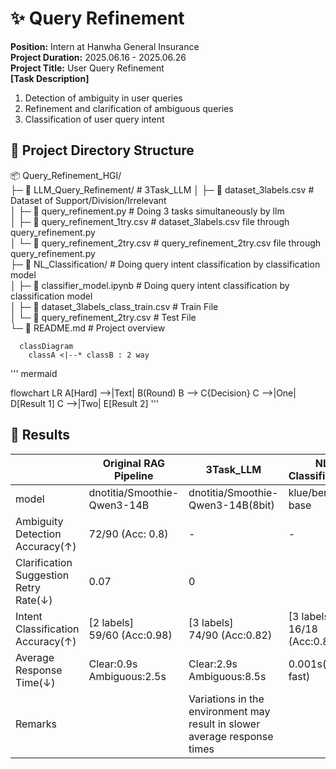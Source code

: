 # ✨ Query Refinement
**Position:** Intern at Hanwha General Insurance  
**Project Duration:** 2025.06.16 - 2025.06.26  
**Project Title:** User Query Refinement  
**[Task Description]**  
1. Detection of ambiguity in user queries  
2. Refinement and clarification of ambiguous queries  
3. Classification of user query intent  

## 📂 Project Directory Structure
📦 Query_Refinement_HGI/  
├─ 📂 LLM_Query_Refinement/                     # 3Task_LLM
│ ├─ 📜 dataset_3labels.csv                    # Dataset of Support/Division/Irrelevant  
│ ├─ 📜 query_refinement.py                    # Doing 3 tasks simultaneously by llm   
│ ├─ 📜 query_refinement_1try.csv              # dataset_3labels.csv file through query_refinement.py  
│ └─ 📜 query_refinement_2try.csv             # query_refinement_2try.csv file through query_refinement.py   
├─ 📂 NL_Classification/                        # Doing query intent classification by classification model  
│ ├─ 📜 classifier_model.ipynb                 # Doing query intent classification by classification model  
│ ├─ 📜 dataset_3labels_class_train.csv        # Train File  
│ └─ 📜 query_refinement_2try.csv             # Test File  
└─ 📜 README.md                                # Project overview  

```mermaid
  classDiagram
    classA <|--* classB : 2 way
```
'''
mermaid

flowchart LR
    A[Hard] -->|Text| B(Round)
    B --> C{Decision}
    C -->|One| D[Result 1]
    C -->|Two| E[Result 2]
'''
    
## 🔎 Results
||Original RAG Pipeline|3Task_LLM|NL Classification
|---|---|---|---|
|model|dnotitia/Smoothie-Qwen3-14B|dnotitia/Smoothie-Qwen3-14B(8bit)|klue/bert-base
|Ambiguity Detection Accuracy(↑)|72/90 (Acc: 0.8)|-|-|
|Clarification Suggestion Retry Rate(↓)|0.07|0||
|Intent Classification Accuracy(↑)|[2 labels]<br>59/60 (Acc:0.98)|[3 labels]<br>74/90 (Acc:0.82)|[3 labels]<br>16/18 (Acc:0.89)|
|Average Response Time(↓)|Clear:0.9s<br>Ambiguous:2.5s|Clear:2.9s<br>Ambiguous:8.5s|0.001s(very fast)|
|Remarks||Variations in the environment may result in slower average response times||
